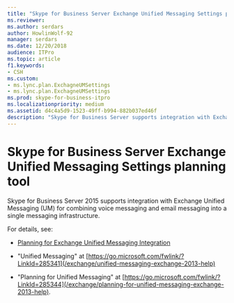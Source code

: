 ```yaml
---
title: "Skype for Business Server Exchange Unified Messaging Settings planning tool"
ms.reviewer: 
ms.author: serdars
author: HowlinWolf-92
manager: serdars
ms.date: 12/20/2018
audience: ITPro
ms.topic: article
f1.keywords:
- CSH
ms.custom:
- ms.lync.plan.ExchagneUMSettings
- ms.lync.plan.ExchagneUMSettings
ms.prod: skype-for-business-itpro
ms.localizationpriority: medium
ms.assetid: d4c4a5d9-1523-49ff-b994-882b037ed46f
description: "Skype for Business Server supports integration with Exchange Unified Messaging for combining voice messaging and email messaging into a single messaging infrastructure."
---
```


# Skype for Business Server Exchange Unified Messaging Settings planning tool

Skype for Business Server 2015 supports integration with Exchange Unified Messaging (UM) for combining voice messaging and email messaging into a single messaging infrastructure.

For details, see:

- [Planning for Exchange Unified Messaging Integration](/previous-versions/office/lync-server-2013/lync-server-2013-planning-for-exchange-unified-messaging-integration)

- "Unified Messaging" at [https://go.microsoft.com/fwlink/?LinkId=285341](/exchange/unified-messaging-exchange-2013-help)

- "Planning for Unified Messaging" at [https://go.microsoft.com/fwlink/?LinkId=285344](/exchange/planning-for-unified-messaging-exchange-2013-help).
